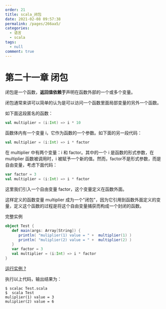 ```yaml
---
order: 21
title: scala_闭包
date: 2021-02-08 09:57:38
permalink: /pages/266aa5/
categories: 
  - 语言
  - scala
tags: 
  - null
comment: true
---
```


# 第二十一章 闭包

闭包是一个函数，**返回值依赖于**声明在函数外部的一个或多个变量。

闭包通常来讲可以简单的认为是可以访问一个函数里面局部变量的另外一个函数。

如下面这段匿名的函数：

```scala
val multiplier = (i:Int) => i * 10
```

函数体内有一个变量 i，它作为函数的一个参数。如下面的另一段代码：

```scala
val multiplier = (i:Int) => i * factor
```

在 multiplier 中有两个变量：i 和 factor。其中的一个 i 是函数的形式参数，在 multiplier 函数被调用时，i 被赋予一个新的值。然而，factor不是形式参数，而是自由变量，考虑下面代码：

```scala
var factor = 3  
val multiplier = (i:Int) => i * factor
```

这里我们引入一个自由变量 factor，这个变量定义在函数外面。

这样定义的函数变量 multiplier 成为一个"闭包"，因为它引用到函数外面定义的变量，定义这个函数的过程是将这个自由变量捕获而构成一个封闭的函数。

完整实例

```scala
object Test {  
   def main(args: Array[String]) {  
      println( "muliplier(1) value = " +  multiplier(1) )  
      println( "muliplier(2) value = " +  multiplier(2) )  
   }  
   var factor = 3  
   val multiplier = (i:Int) => i * factor  
}
```

[运行实例 ?](https://wizardforcel.gitbooks.io/w3school-scala/content/try/runcode.php)

执行以上代码，输出结果为：

```shell
$ scalac Test.scala  
$  scala Test  
muliplier(1) value = 3  
muliplier(2) value = 6
```

